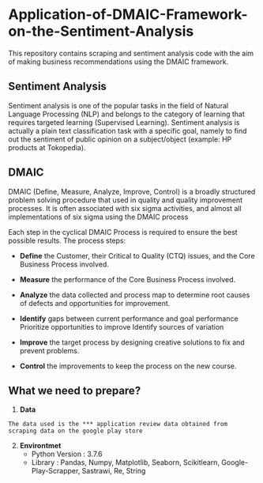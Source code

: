 # Application-of-DMAIC-Framework-on-the-Sentiment-Analysis

This repository contains scraping and sentiment analysis code with the aim of making business recommendations using the DMAIC framework.

## Sentiment Analysis
Sentiment analysis is one of the popular tasks in the field of Natural Language Processing (NLP) and belongs to the category of learning that requires targeted learning (Supervised Learning). Sentiment analysis is actually a plain text classification task with a specific goal, namely to find out the sentiment of public opinion on a subject/object (example: HP products at Tokopedia). 

## DMAIC
DMAIC (Define, Measure, Analyze, Improve, Control) is a broadly structured problem solving procedure that
used in quality and quality improvement processes. It is often associated
with six sigma activities, and almost all implementations of six sigma
using the DMAIC process

Each step in the cyclical DMAIC Process is required to ensure the best possible results. The process steps:

* **Define** the Customer, their Critical to Quality (CTQ) issues, and the Core Business Process involved.

* **Measure** the performance of the Core Business Process involved.

* **Analyze** the data collected and process map to determine root causes of defects and opportunities for improvement.

* **Identify** gaps between current performance and goal performance
Prioritize opportunities to improve
Identify sources of variation

* **Improve** the target process by designing creative solutions to fix and prevent problems.

* **Control** the improvements to keep the process on the new course.


## What we need to prepare?
1.   **Data**
      
    The data used is the *** application review data obtained from scraping data on the google play store

2.   **Environtmet**
      *   Python Version : 3.7.6
      *   Library : Pandas, Numpy, Matplotlib, Seaborn, Scikitlearn, Google-Play-Scrapper, Sastrawi, Re, String
